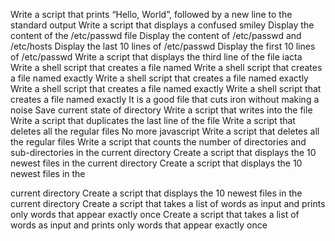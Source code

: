 Write a script that prints “Hello, World”, followed by a new line to the standard output
Write a script that displays a confused smiley
Display the content of the /etc/passwd file
Display the content of /etc/passwd and /etc/hosts
Display the last 10 lines of /etc/passwd
Display the first 10 lines of /etc/passwd
Write a script that displays the third line of the file iacta
Write a shell script that creates a file named
Write a shell script that creates a file named exactly
Write a shell script that creates a file named exactly
Write a shell script that creates a file named exactly
Write a shell script that creates a file named exactly
It is a good file that cuts iron without making a noise
Save current state of directory
Write a script that writes into the file
Write a script that duplicates the last line of the file
Write a script that deletes all the regular files
No more javascript
Write a script that deletes all the regular files
Write a script that counts the number of directories and sub-directories in the current directory
Create a script that displays the 10 newest files in the current directory
Create a script that displays the 10 newest files in the

 current directory
Create a script that displays the 10 newest files in the current directory
Create a script that takes a list of words as input and prints only words that appear exactly once
Create a script that takes a list of words as input and prints only words that appear exactly once

